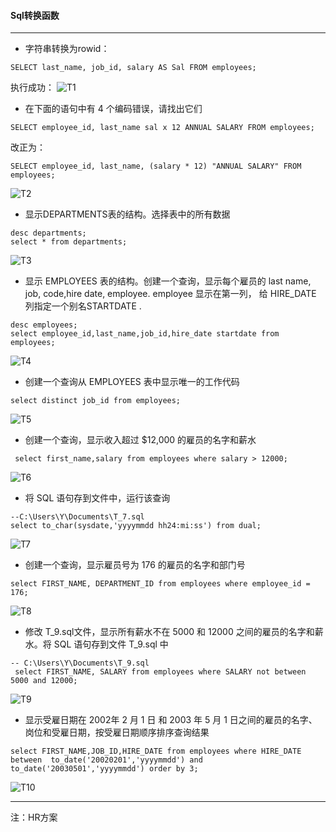 #### **Sql转换函数**


----------
 * 字符串转换为rowid：
```
SELECT last_name, job_id, salary AS Sal FROM employees;
```
执行成功：
![T1](http://img.blog.csdn.net/20160927155119613)

 *  在下面的语句中有 4 个编码错误，请找出它们
 

```
SELECT employee_id, last_name sal x 12 ANNUAL SALARY FROM employees;
```
改正为：

```
SELECT employee_id, last_name, (salary * 12) "ANNUAL SALARY" FROM employees;
```
![T2](http://img.blog.csdn.net/20160927155834689)

*  显示DEPARTMENTS表的结构。选择表中的所有数据

```
desc departments;
select * from departments;
```
![T3](http://img.blog.csdn.net/20160927160133190)

* 显示 EMPLOYEES 表的结构。创建一个查询，显示每个雇员的 last name, job, code,hire date, employee. employee 显示在第一列， 给 HIRE_DATE 列指定一个别名STARTDATE .

```
desc employees;
select employee_id,last_name,job_id,hire_date startdate from employees;
```
![T4](http://img.blog.csdn.net/20160927160453864)

* 创建一个查询从 EMPLOYEES 表中显示唯一的工作代码

```
select distinct job_id from employees;
```
![T5](http://img.blog.csdn.net/20160927160757135)

*   创建一个查询，显示收入超过 $12,000 的雇员的名字和薪水

```
 select first_name,salary from employees where salary > 12000;
```
![T6](http://img.blog.csdn.net/20160927160944857)

*   将 SQL 语句存到文件中，运行该查询

```
--C:\Users\Y\Documents\T_7.sql
select to_char(sysdate,'yyyymmdd hh24:mi:ss') from dual;
```
![T7](http://img.blog.csdn.net/20160927161435489)

* 创建一个查询，显示雇员号为 176 的雇员的名字和部门号

```
select FIRST_NAME, DEPARTMENT_ID from employees where employee_id = 176;
```
![T8](http://img.blog.csdn.net/20160927161656620)

*   修改 T_9.sql文件，显示所有薪水不在 5000 和 12000 之间的雇员的名字和薪水。将 SQL 语句存到文件 T_9.sql 中

```
-- C:\Users\Y\Documents\T_9.sql
 select FIRST_NAME, SALARY from employees where SALARY not between  5000 and 12000;
```
![T9](http://img.blog.csdn.net/20160927162311872)

*   显示受雇日期在 2002年 2 月 1 日 和 2003 年 5 月 1 日之间的雇员的名字、岗位和受雇日期，按受雇日期顺序排序查询结果

```
select FIRST_NAME,JOB_ID,HIRE_DATE from employees where HIRE_DATE between  to_date('20020201','yyyymmdd') and to_date('20030501','yyyymmdd') order by 3;
```
![T10](http://img.blog.csdn.net/20160927163145090)


----------
注：HR方案